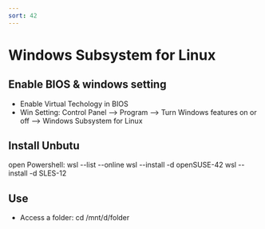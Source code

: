 ```yaml
---
sort: 42
---
```


# Windows Subsystem for Linux

## Enable BIOS & windows setting
- Enable Virtual Techology in BIOS
- Win Setting: Control Panel --> Program --> Turn Windows features on or off --> Windows Subsystem for Linux

## Install Unbutu
open Powershell:
wsl --list --online
wsl --install -d openSUSE-42
wsl --install -d SLES-12


## Use
- Access a folder: cd /mnt/d/folder